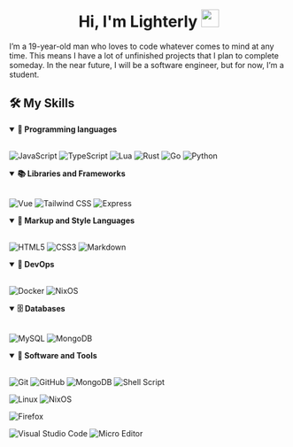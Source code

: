 <h1 align="center"> <b>Hi, I'm Lighterly </b> <img src="https://media.giphy.com/media/hvRJCLFzcasrR4ia7z/giphy.gif" width="32"> </h1>
I’m a 19-year-old man who loves to code whatever comes to mind at any time. This means I have a lot of unfinished projects that I plan to complete someday. In the near future, I will be a software engineer, but for now, I’m a student.

## 🛠️ My Skills 

<details open>
	<summary><b>📌 Programming languages</b></summary>
<br>

![JavaScript](https://img.shields.io/badge/JavaScript-F0DB4F.svg?style=for-the-badge&logo=JavaScript&logoColor=black)
![TypeScript](https://img.shields.io/badge/TypeScript-007ACC.svg?style=for-the-badge&logo=TypeScript&logoColor=white)
![Lua](https://img.shields.io/badge/Lua-000080.svg?style=for-the-badge&logo=Lua&logoColor=white)
![Rust](https://img.shields.io/badge/Rust-E43717.svg?style=for-the-badge&logo=Rust&logoColor=white)
![Go](https://img.shields.io/badge/Go-00B4E0.svg?style=for-the-badge&logo=Go&logoColor=white)
![Python](https://img.shields.io/badge/Python-3774A7.svg?style=for-the-badge&logo=Python&logoColor=white)
</details>

<details open>
	<summary><b>📚 Libraries and Frameworks</b></summary>
<br>

![Vue](https://img.shields.io/badge/Vue.js-41B883.svg?style=for-the-badge&logo=Vue.js&logoColor=white)
![Tailwind CSS](https://img.shields.io/badge/Tailwind%20CSS-26B9BD.svg?style=for-the-badge&logo=TailwindCSS&logoColor=white)
![Express](https://img.shields.io/badge/Express-000000.svg?style=for-the-badge&logo=TailwindCSS&logoColor=white)
</details>

<details open>
	<summary><b>🎨 Markup and Style Languages</b></summary>
	<br>

![HTML5](https://img.shields.io/badge/HTML5-E34F26?style=for-the-badge&logo=html5&logoColor=white)
![CSS3](https://img.shields.io/badge/CSS3-1572B6?style=for-the-badge&logo=css3&logoColor=white)
![Markdown](https://img.shields.io/badge/Markdown-000?style=for-the-badge&logo=markdown)
</details>

<details open>
	<summary><b>🧠 DevOps</b></summary>
	<br>

![Docker](https://img.shields.io/badge/Docker-2496ED?style=for-the-badge&logo=Docker&logoColor=white)
![NixOS](https://img.shields.io/badge/NixOS-5277C3?style=for-the-badge&logo=NixOS&logoColor=white)
</details>

<details open>
	<summary><b>🗄️ Databases</b></summary>
	<br>

![MySQL](https://img.shields.io/badge/MySQL-4479A1?style=for-the-badge&logo=MySQL&logoColor=white)
![MongoDB](https://img.shields.io/badge/MongoDB-47A248?style=for-the-badge&logo=MongoDB&logoColor=white)
</details>

<details open>
	<summary><b>🔧 Software and Tools</b></summary>
	<br>

![Git](https://img.shields.io/badge/Git-F05032?style=for-the-badge&logo=Git&logoColor=white)
![GitHub](https://img.shields.io/badge/GitHub-181717?style=for-the-badge&logo=GitHub&logoColor=white)
![MongoDB](https://img.shields.io/badge/MongoDB-47A248?style=for-the-badge&logo=MongoDB&logoColor=white)
![Shell Script](https://img.shields.io/badge/shell_script-%23121011.svg?style=for-the-badge&logo=gnu-bash&logoColor=white)

![Linux](https://img.shields.io/badge/Linux-FCC624?style=for-the-badge&logo=Linux&logoColor=black)
![NixOS](https://img.shields.io/badge/NixOS-5277C3?style=for-the-badge&logo=NixOS&logoColor=white)

![Firefox](https://img.shields.io/badge/Firefox-FF7139?style=for-the-badge&logo=Firefox-Browser&logoColor=white)

![Visual Studio Code](https://img.shields.io/badge/Visual%20Studio%20Code-0078d7.svg?style=for-the-badge&logo=visual-studio-code&logoColor=white)
![Micro Editor](https://img.shields.io/badge/Micro%20Editor-2E3192.svg?style=for-the-badge&logo=microeditor&logoColor=white)
</details>


